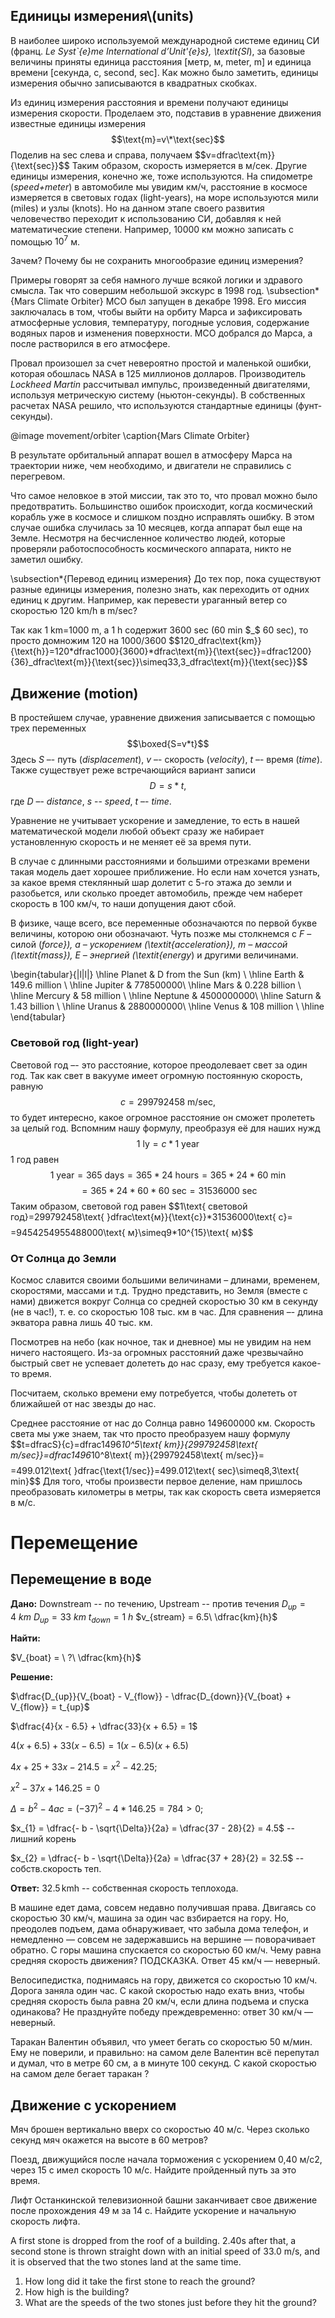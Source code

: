 ## Единицы измерения\\(units)

В наиболее широко используемой международной системе единиц СИ (франц. _Le Syst\`{e}me International d’Unit\'{e}s}, \textit{SI_), за базовые величины приняты единица расстояния [метр, м, meter, m] и единица времени [секунда, с, second, sec]. Как можно было заметить, единицы измерения обычно записываются в квадратных скобках.

Из единиц измерения расстояния и времени получают единицы измерения скорости. Проделаем это, подставив в уравнение движения известные единицы измерения
$$\text{m}=v\*\text{sec}$$
Поделив на sec слева и справа, получаем
$$v=dfrac\text{m}}{\text{sec}}$$
Таким образом, скорость измеряется в м/сек. Другие единицы измерения, конечно же, тоже используются. На спидометре (_speed+meter_) в автомобиле мы увидим км/ч, расстояние в космосе измеряется в световых годах (light-years), на море используются мили (miles) и узлы (knots). Но на данном этапе своего развития человечество переходит к использованию СИ, добавляя к ней математические степени.
Например, $10000$ км можно записать с помощью $10^7$ м.

Зачем? Почему бы не сохранить многообразие единиц измерения?

Примеры говорят за себя намного лучше всякой логики и здравого смысла. Так что совершим небольшой экскурс в 1998 год.
\subsection\*{Mars Climate Orbiter}
MCO был запущен в декабре 1998. Его миссия заключалась в том, чтобы выйти на орбиту Марса и зафиксировать атмосферные условия, температуру, погодные условия, содержание водяных паров и изменения поверхности. MCO добрался до Марса, а после растворился в его атмосфере.

Провал произошел за счет невероятно простой и маленькой ошибки, которая обошлась NASA в $125$ миллионов долларов. Производитель _Lockheed Martin_ рассчитывал импульс, произведенный двигателями, используя метрическую систему (ньютон-секунды). В собственных расчетах NASA решило, что используются стандартные единицы (фунт-секунды).

@image movement/orbiter
\caption{Mars Climate Orbiter}

В результате орбитальный аппарат вошел в атмосферу Марса на траектории ниже, чем необходимо, и двигатели не справились с перегревом.

Что самое неловкое в этой миссии, так это то, что провал можно было предотвратить. Большинство ошибок происходит, когда космический корабль уже в космосе и слишком поздно исправлять ошибку. В этом случае ошибка случилась за $10$ месяцев, когда аппарат был еще на Земле. Несмотря на бесчисленное количество людей, которые проверяли работоспособность космического аппарата, никто не заметил ошибку.

\subsection\*{Перевод единиц измерения}
До тех пор, пока существуют разные единицы измерения, полезно знать, как переходить от одних единиц к другим.
Например, как перевести ураганный ветер со скоростью $120$ km/h в m/sec?

Так как $1$ km=$1000$ m, а $1$ h содержит $3600$ sec ($60$ min $_$ $60$ sec), то просто домножим $120$ на $1000/3600$
$$120_dfrac\text{km}}{\text{h}}=120*dfrac1000}{3600}*dfrac\text{m}}{\text{sec}}=dfrac1200}{36}_dfrac\text{m}}{\text{sec}}\simeq33,3_dfrac\text{m}}{\text{sec}}$$

## Движение (motion)

В простейшем случае, уравнение движения записывается с помощью трех переменных
$$\boxed{S=v*t}$$
Здесь $S$ –- путь ($displacement$), $v$ –- скорость ($velocity$), $t$ –- время ($time$). Также существует реже встречающийся вариант записи
$$D=s*t,$$
где $D$ –- $distance$, $s$ -- $speed$, $t$ –- $time$.

Уравнение не учитывает ускорение и замедление, то есть в нашей математической модели любой объект сразу же набирает установленную скорость и не меняет её за время пути.

В случае с длинными расстояниями и большими отрезками времени такая модель дает хорошее приближение. Но если нам хочется узнать, за какое время стеклянный шар долетит с 5-го этажа до земли и разобьется, или сколько проедет автомобиль, прежде чем наберет скорость в 100 км/ч, то наши допущения дают сбой.

В физике, чаще всего, все переменные обозначаются по первой букве величины, которою они обозначают. Чуть позже мы столкнемся с $F$ – силой (_force}), $a$ – ускорением (\textit{acceleration}), $m$ – массой (\textit{mass}), $E$ – энергией (\textit{energy_) и другими величинами.

\begin{tabular}{|l|l|} \hline
Planet & D from the Sun (km) \\ \hline
Earth & $149.6$ million \\ \hline
Jupiter & $778500000$\\ \hline
Mars & $0.228$ billion \\ \hline
Mercury & $58$ million \\ \hline
Neptune & $4500000000$\\ \hline
Saturn & $1.43$ billion \\ \hline
Uranus & $2880000000$\\ \hline
Venus & $108$ million \\ \hline
\end{tabular}

### Световой год (light-year)

Световой год –- это расстояние, которое преодолевает свет за один год. Так как свет в вакууме имеет огромную постоянную скорость, равную
$$c=299792458\text{ m/sec},$$
то будет интересно, какое огромное расстояние он сможет пролететь за целый год.
Вспомним нашу формулу, преобразуя её для наших нужд
$$\text{1 ly}=c*\text{1 year}$$
1 год равен
$$\text{1 year}=\text{365 days}=365*24\text{ hours}=365*24*60\text{ min}$$$$=365*24*60*60\text{ sec}=31536000\text{ sec}$$
Таким образом, световой год равен
$$1\text{ световой год}=299792458\text{ }dfrac\text{м}}{\text{с}}*31536000\text{ с}=$$
$$=9454254955488000\text{ м}\simeq9\*10^{15}\text{ м}$$

### От Солнца до Земли

Космос славится своими большими величинами – длинами, временем, скоростями, массами и т.д. Трудно представить, но Земля (вместе с нами) движется вокруг Солнца со средней скоростью $30$ км в секунду (не в час!), т. е. со скоростью $108$ тыс. км в час. Для сравнения –- длина экватора равна лишь $40$ тыс. км.

Посмотрев на небо (как ночное, так и дневное) мы не увидим на нем ничего настоящего. Из-за огромных расстояний даже чрезвычайно быстрый свет не успевает долететь до нас сразу, ему требуется какое-то время.

Посчитаем, сколько времени ему потребуется, чтобы долететь от ближайшей от нас звезды до нас.

Среднее расстояние от нас до Солнца равно $149600000$ км. Скорость света мы уже знаем, так что просто преобразуем нашу формулу
$$t=dfracS}{c}=dfrac1496*10^5\text{ km}}{299792458\text{ m/sec}}=dfrac1496*10^8\text{ m}}{299792458\text{ m/sec}}=$$
$$=499.012\text{ }dfrac{\text{1/sec}}=499.012\text{ sec}\simeq8,3\text{ min}$$
Для того, чтобы произвести первое деление, нам пришлось преобразовать километры в метры, так как скорость света измеряется в м/с.

# Перемещение

## Перемещение в воде

**Дано:**
Downstream -- по течению, Upstream -- против течения
$D_{up} = 4\ km$
$D_{up} = 33\ km$
$t_{down} = 1\ h$
$v_{stream} = 6.5\ \dfrac{km}{h}$

**Найти:**

$V_{boat} = \ ?\ \dfrac{km}{h}$

**Решение:**

$\dfrac{D_{up}}{V_{boat} - V_{flow}} - \dfrac{D_{down}}{V_{boat} + V_{flow}} = t_{up}$

$\dfrac{4}{x - 6.5} + \dfrac{33}{x + 6.5} = 1$

$4( x + 6.5 ) + 33( x - 6.5 ) = 1( x - 6.5 )( x + 6.5 )$

$4x + 25 + 33x - 214.5 = x^{2} - 42.25$;

$x^{2} - 37x + 146.25 = 0$

$\Delta = b^2 - 4ac = ( - 37 )^{2} - 4*146.25 = 784 > 0;$

$x_{1} = \dfrac{- b - \sqrt{\Delta}}{2a} = \dfrac{37 - 28}{2} = 4.5$ -- лишний корень

$x_{2} = \dfrac{- b - \sqrt{\Delta}}{2a} = \dfrac{37 + 28}{2} = 32.5$ -- собств.скорость
теп.

**Ответ:**
$32.5\, \text{km} \text{h}$ -- собственная скорость теплохода.

В машине едет дама, совсем недавно получившая права. Двигаясь со скоростью 30 км/ч, машина за один час взбирается на гору. Но, преодолев подъем, дама обнаруживает, что забыла дома телефон, и немедленно — совсем не задержавшись на вершине — поворачивает обратно. С горы машина спускается со скоростью 60 км/ч. Чему равна средняя скорость движения?
ПОДСКАЗКА. Ответ 45 км/ч — неверный.

Велосипедистка, поднимаясь на гору, движется со скоростью 10 км/ч. Дорога заняла один час. С какой скоростью надо ехать вниз, чтобы средняя скорость была равна 20 км/ч, если длина подъема и спуска одинакова?
Не празднуйте победу преждевременно: ответ 30 км/ч — неверный.

Таракан Валентин объявил, что умеет бегать со скоростью 50 м/мин. Ему не поверили, и правильно: на самом деле Валентин всё перепутал и думал, что в метре 60 см, а в минуте 100 секунд. С какой скоростью на самом деле бегает таракан ?

## Движение с ускорением

Мяч брошен вертикально вверх со скоростью 40 м/c. Через сколько секунд мяч окажется на высоте в 60 метров?

Поезд, движущийся после начала торможения с ускорением 0,40 м/с2, через 15 с имел скорость 10 м/с. Найдите пройденный путь за это время.

Лифт Останкинской телевизионной башни заканчивает свое движение после прохождения 49 м за 14 с. Найдите ускорение и начальную скорость лифта.

A first stone is dropped from the roof of a building. 2.40s after that, a second stone is thrown straight down with an initial speed of 33.0 m/s, and it is observed that the two stones land at the same time.

1. How long did it take the first stone to reach the ground?
2. How high is the building?
3. What are the speeds of the two stones just before they hit the ground?
